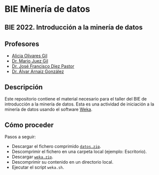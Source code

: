 # BIE Minería de datos

## BIE 2022. Introducción a la minería de datos

## Profesores
- [Alicia Olivares Gil](https://github.com/aliciaolivaresgil)
- [Dr. Mario Juez Gil](https://github.com/mjuez)
- [Dr. José Francisco Díez Pastor](https://github.com/joseFranciscoDiez)
- [Dr. Álvar Arnaiz González](https://github.com/alvarag)

## Descripción
Este repositorio contiene el material necesario para el taller del BIE de introducción a la minería de datos.
Esta es una actividad de iniciación a la minería de datos usando el software [Weka](https://www.cs.waikato.ac.nz/ml/weka/).

## Cómo proceder
Pasos a seguir:
- Descargar el fichero comprimido [```datos.zip```](https://github.com/alvarag/BIEMineriaDeDatos/raw/master/data.zip).
- Descomprimir el fichero en una carpeta local (ejemplo: Escritorio).
- Descargar [```weka.zip```](https://prdownloads.sourceforge.net/weka/weka-3-8-5-azul-zulu-linux.zip).
- Descomprimir su contenido en un directorio local.
- Ejecutar el script ```weka.sh```.
